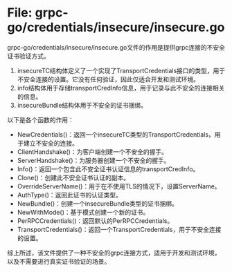 # File: grpc-go/credentials/insecure/insecure.go

grpc-go/credentials/insecure/insecure.go文件的作用是提供grpc连接的不安全证书验证方式。

1. insecureTC结构体定义了一个实现了TransportCredentials接口的类型，用于不安全连接的设置。它没有任何验证，因此仅适合开发和测试环境。
2. info结构体用于存储transportCredInfo信息，用于记录与此不安全的连接相关的信息。
3. insecureBundle结构体用于不安全的证书捆绑。

以下是各个函数的作用：

- NewCredentials()：返回一个insecureTC类型的TransportCredentials，用于建立不安全的连接。
- ClientHandshake()：为客户端创建一个不安全的握手。
- ServerHandshake()：为服务器创建一个不安全的握手。
- Info()：返回一个包含此不安全证书认证信息的transportCredInfo。
- Clone()：创建此不安全证书认证的副本。
- OverrideServerName()：用于在不使用TLS的情况下，设置ServerName。
- AuthType()：返回此证书的认证类型。
- NewBundle()：创建一个insecureBundle类型的证书捆绑。
- NewWithMode()：基于模式创建一个新的证书。
- PerRPCCredentials()：返回默认的PerRPCCredentials。
- TransportCredentials()：返回一个TransportCredentials，用于不安全连接的设置。

综上所述，该文件提供了一种不安全的grpc连接方式，适用于开发和测试环境，以及不需要进行真实证书验证的场景。


